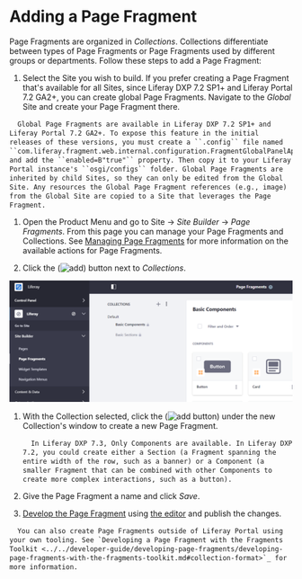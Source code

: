 # Adding a Page Fragment

Page Fragments are organized in *Collections*. Collections differentiate between types of Page Fragments or Page Fragments used by different groups or departments. Follow these steps to add a Page Fragment:

1. Select the Site you wish to build. If you prefer creating a Page Fragment that's available for all Sites, since Liferay DXP 7.2 SP1+ and Liferay Portal 7.2 GA2+, you can create global Page Fragments. Navigate to the *Global* Site and create your Page Fragment there. 

  ```note::
    Global Page Fragments are available in Liferay DXP 7.2 SP1+ and Liferay Portal 7.2 GA2+. To expose this feature in the initial releases of these versions, you must create a ``.config`` file named ``com.liferay.fragment.web.internal.configuration.FragmentGlobalPanelAppConfiguration.config`` and add the ``enabled=B"true"`` property. Then copy it to your Liferay Portal instance's ``osgi/configs`` folder. Global Page Fragments are inherited by child Sites, so they can only be edited from the Global Site. Any resources the Global Page Fragment references (e.g., image) from the Global Site are copied to a Site that leverages the Page Fragment.
  ```

1. Open the Product Menu and go to Site &rarr; *Site Builder* &rarr; *Page Fragments*. From this page you can manage your Page Fragments and Collections. See [Managing Page Fragments](./managing-page-fragments.md) for more information on the available actions for Page Fragments.

1. Click the (![add](../../../images/icon-add.png)) button next to *Collections*.

<!-- Something seems to be missing here. We should be walking the user through creating a collection and then a fragment, but you don't say what to name the Collection or to save it or anything. -->

  ![The Page Fragments interface is where you create Page Fragments and Collections.](./adding-a-page-fragment/images/01.png)

1. With the Collection selected, click the (![add button](../../../icon-add.png)) under the new Collection's window to create a new Page Fragment.

    ```note::
      In Liferay DXP 7.3, Only Components are available. In Liferay DXP 7.2, you could create either a Section (a Fragment spanning the entire width of the row, such as a banner) or a Component (a smaller Fragment that can be combined with other Components to create more complex interactions, such as a button).
    ```

1. Give the Page Fragment a name and click *Save*.

1. [Develop the Page Fragment](../../developer-guide/developing-page-fragments/developing-fragments-intro.md) using [the editor](./the-page-fragments-editor.md) and publish the changes.

```note::
  You can also create Page Fragments outside of Liferay Portal using your own tooling. See `Developing a Page Fragment with the Fragments Toolkit <../../developer-guide/developing-page-fragments/developing-page-fragments-with-the-fragments-toolkit.md#collection-format>`_ for more information.
```
<!-- Okay; I see what you've done here. I don't think this article belongs here; it should be with the developer guide tutorials. These articles in the User Guide should come from the perspective of someone assembling Fragments into pages. --> 
